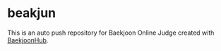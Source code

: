 # beakjun
This is an auto push repository for Baekjoon Online Judge created with [BaekjoonHub](https://github.com/BaekjoonHub/BaekjoonHub).
